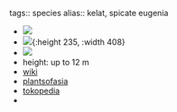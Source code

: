 tags:: species
alias:: kelat, spicate eugenia

- ![](https://peach-geographical-bat-397.mypinata.cloud/ipfs/QmXy1SDFV9AKrtns2bV6NzUQkm6R6xH1XqncNQxHJaCW5W)
- ![](https://peach-geographical-bat-397.mypinata.cloud/ipfs/QmNyLuDJTvSMyqpK3WMLaPd42EkuMKV2x5QpxDcrCWkJpJ){:height 235, :width 408}
- ![](https://peach-geographical-bat-397.mypinata.cloud/ipfs/QmeKnMN3FSkdYjwgW21NMJ5RFoMAgXFQRdyYXD6PD79jgS)
- height: up to 12 m
- [wiki](https://en.wikipedia.org/wiki/Syzygium_zeylanicum)
- [plantsofasia](http://www.plantsofasia.com/index/syzygium_zeylanicum/0-310)
- [tokopedia](https://www.tokopedia.com/dhkiaaa/bibit-tanaman-buah-jambu-nasi-nasi-syzygium-zeylanicum?extParam=ivf%3Dfalse%26src%3Dsearch)
-